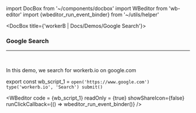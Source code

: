 import DocBox from '~/components/docbox'
import WBeditor from 'wb-editor'
import {wbeditor_run_event_binder} from '~/utils/helper'

<DocBox title={'workerB | Docs/Demos/Google Search'}>

### **Google Search**
<hr/>
<br/>

In this demo, we search for workerb.io on google.com

export const wb_script_1 = `open('https://www.google.com')
type('workerb.io', 'Search')
submit()
`

<WBeditor
    code = {wb_script_1}
    readOnly = {true}
    showShareIcon={false}
    runClickCallback={() => wbeditor_run_event_binder()}
/>
</DocBox>